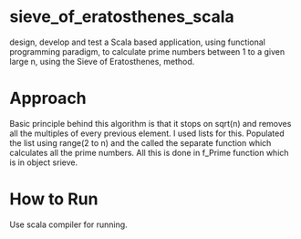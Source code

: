 # sieve_of_eratosthenes_scala
design, develop and test a Scala based application, using functional programming paradigm, to calculate prime numbers between 1 to a given large n, using the Sieve of Eratosthenes, method.
# Approach
Basic principle behind this algorithm is that it stops on sqrt(n) and removes all the multiples of every previous element. I used lists for this. Populated the list using range(2 to n) and the called the separate function which calculates all the prime numbers. All this is done in f_Prime function which is in object srieve.
# How to Run
Use scala compiler for running.
